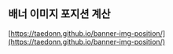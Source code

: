 ## 배너 이미지 포지션 계산
[https://taedonn.github.io/banner-img-position/](https://taedonn.github.io/banner-img-position/)
